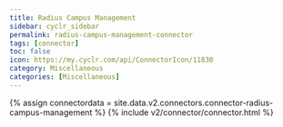 ```yaml
---
title: Radius Campus Management
sidebar: cyclr_sidebar
permalink: radius-campus-management-connector
tags: [connector]
toc: false
icon: https://my.cyclr.com/api/ConnectorIcon/11830
category: Miscellaneous
categories: [Miscellaneous]
---
```

{% assign connectordata = site.data.v2.connectors.connector-radius-campus-management %}
{% include v2/connector/connector.html %}	
